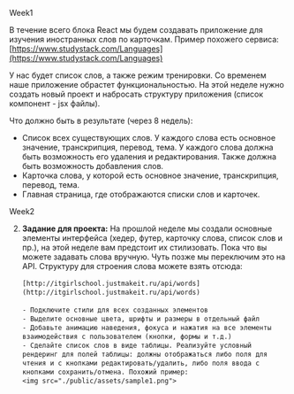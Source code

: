 Week1

В течение всего блока React мы будем создавать приложение для изучения иностранных слов по карточкам.
Пример похожего сервиса: [https://www.studystack.com/Languages](https://www.studystack.com/Languages)

У нас будет список слов, а также режим тренировки. Со временем наше приложение обрастет функциональностью.
На этой неделе нужно создать новый проект и набросать структуру приложения (список компонент - jsx файлы).

Что должно быть в результате (через 8 недель):

- Список всех существующих слов. У каждого слова есть основное значение, транскрипция, перевод, тема. У каждого слова должна быть возможность его удаления и редактирования. Также должна быть возможность добавления слов.
- Карточка слова, у которой есть основное значение, транскрипция, перевод, тема.
- Главная страница, где отображаются списки слов и карточек.

Week2

2.  **Задание для проекта:**
    На прошлой неделе мы создали основные элементы интерфейса (хедер, футер, карточку слова, список слов и пр.), на этой неделе вам предстоит их стилизовать.
    Пока что вы можете задавать слова вручную. Чуть позже мы переключим это на API. Структуру для строения слова можете взять отсюда:

        [http://itgirlschool.justmakeit.ru/api/words](http://itgirlschool.justmakeit.ru/api/words)

        - Подключите стили для всех созданных элементов
        - Выделите основные цвета, шрифты и размеры в отдельный файл
        - Добавьте анимацию наведения, фокуса и нажатия на все элементы взаимодействия с пользователем (кнопки, формы и т.д.)
        - Сделайте список слов в виде таблицы. Реализуйте условный рендеринг для полей таблицы: должны отображаться либо поля для чтения и с кнопками редактировать/удалить, либо поля ввода с кнопками сохранить/отмена. Похожий пример:
        <img src="./public/assets/sample1.png">
